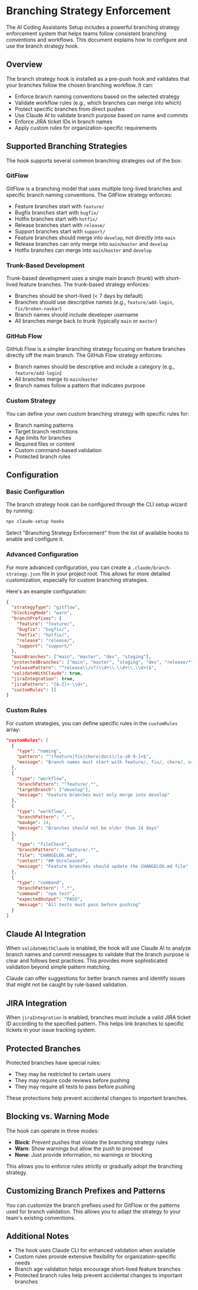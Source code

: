 # Branching Strategy Enforcement

The AI Coding Assistants Setup includes a powerful branching strategy enforcement system that helps teams follow consistent branching conventions and workflows. This document explains how to configure and use the branch strategy hook.

## Overview

The branch strategy hook is installed as a pre-push hook and validates that your branches follow the chosen branching workflow. It can:

- Enforce branch naming conventions based on the selected strategy
- Validate workflow rules (e.g., which branches can merge into which)
- Protect specific branches from direct pushes
- Use Claude AI to validate branch purpose based on name and commits
- Enforce JIRA ticket IDs in branch names
- Apply custom rules for organization-specific requirements

## Supported Branching Strategies

The hook supports several common branching strategies out of the box:

### GitFlow

GitFlow is a branching model that uses multiple long-lived branches and specific branch naming conventions. The GitFlow strategy enforces:

- Feature branches start with `feature/`
- Bugfix branches start with `bugfix/`
- Hotfix branches start with `hotfix/`
- Release branches start with `release/`
- Support branches start with `support/`
- Feature branches should merge into `develop`, not directly into `main`
- Release branches can only merge into `main`/`master` and `develop`
- Hotfix branches can merge into `main`/`master` and `develop`

### Trunk-Based Development

Trunk-based development uses a single main branch (trunk) with short-lived feature branches. The trunk-based strategy enforces:

- Branches should be short-lived (< 7 days by default)
- Branches should use descriptive names (e.g., `feature/add-login`, `fix/broken-navbar`)
- Branch names should include developer username
- All branches merge back to trunk (typically `main` or `master`)

### GitHub Flow

GitHub Flow is a simpler branching strategy focusing on feature branches directly off the main branch. The GitHub Flow strategy enforces:

- Branch names should be descriptive and include a category (e.g., `feature/add-login`)
- All branches merge to `main`/`master`
- Branch names follow a pattern that indicates purpose

### Custom Strategy

You can define your own custom branching strategy with specific rules for:

- Branch naming patterns
- Target branch restrictions
- Age limits for branches
- Required files or content
- Custom command-based validation
- Protected branch rules

## Configuration

### Basic Configuration

The branch strategy hook can be configured through the CLI setup wizard by running:

```bash
npx claude-setup hooks
```

Select "Branching Strategy Enforcement" from the list of available hooks to enable and configure it.

### Advanced Configuration

For more advanced configuration, you can create a `.claude/branch-strategy.json` file in your project root. This allows for more detailed customization, especially for custom branching strategies.

Here's an example configuration:

```json
{
  "strategyType": "gitflow",
  "blockingMode": "warn",
  "branchPrefixes": {
    "feature": "feature/",
    "bugfix": "bugfix/",
    "hotfix": "hotfix/",
    "release": "release/",
    "support": "support/"
  },
  "mainBranches": ["main", "master", "dev", "staging"],
  "protectedBranches": ["main", "master", "staging", "dev", "release/*"],
  "releasePattern": "^release\\/v?(\\d+\\.\\d+\\.\\d+)$",
  "validateWithClaude": true,
  "jiraIntegration": true,
  "jiraPattern": "[A-Z]+-\\d+",
  "customRules": []
}
```

### Custom Rules

For custom strategies, you can define specific rules in the `customRules` array:

```json
"customRules": [
  {
    "type": "naming",
    "pattern": "^(feature|fix|chore|docs)/[a-z0-9-]+$",
    "message": "Branch names must start with feature/, fix/, chore/, or docs/ followed by lowercase letters, numbers, or hyphens"
  },
  {
    "type": "workflow",
    "branchPattern": "^feature/.*",
    "targetBranch": ["develop"],
    "message": "Feature branches must only merge into develop"
  },
  {
    "type": "workflow",
    "branchPattern": ".*",
    "maxAge": 14,
    "message": "Branches should not be older than 14 days"
  },
  {
    "type": "fileCheck",
    "branchPattern": "^feature/.*",
    "file": "CHANGELOG.md",
    "content": "## Unreleased",
    "message": "Feature branches should update the CHANGELOG.md file"
  },
  {
    "type": "command",
    "branchPattern": ".*",
    "command": "npm test",
    "expectedOutput": "PASS",
    "message": "All tests must pass before pushing"
  }
]
```

## Claude AI Integration

When `validateWithClaude` is enabled, the hook will use Claude AI to analyze branch names and commit messages to validate that the branch purpose is clear and follows best practices. This provides more sophisticated validation beyond simple pattern matching.

Claude can offer suggestions for better branch names and identify issues that might not be caught by rule-based validation.

## JIRA Integration

When `jiraIntegration` is enabled, branches must include a valid JIRA ticket ID according to the specified pattern. This helps link branches to specific tickets in your issue tracking system.

## Protected Branches

Protected branches have special rules:

- They may be restricted to certain users
- They may require code reviews before pushing
- They may require all tests to pass before pushing

These protections help prevent accidental changes to important branches.

## Blocking vs. Warning Mode

The hook can operate in three modes:

- **Block**: Prevent pushes that violate the branching strategy rules
- **Warn**: Show warnings but allow the push to proceed
- **None**: Just provide information, no warnings or blocking

This allows you to enforce rules strictly or gradually adopt the branching strategy.

## Customizing Branch Prefixes and Patterns

You can customize the branch prefixes used for GitFlow or the patterns used for branch validation. This allows you to adapt the strategy to your team's existing conventions.

## Additional Notes

- The hook uses Claude CLI for enhanced validation when available
- Custom rules provide extensive flexibility for organization-specific needs
- Branch age validation helps encourage short-lived feature branches
- Protected branch rules help prevent accidental changes to important branches